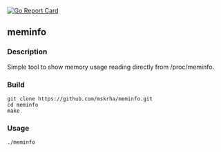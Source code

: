 [![Go Report Card](https://goreportcard.com/badge/github.com/mskrha/meminfo)](https://goreportcard.com/report/github.com/mskrha/meminfo)

## meminfo

### Description
Simple tool to show memory usage reading directly from /proc/meminfo.

### Build
```shell
git clone https://github.com/mskrha/meminfo.git
cd meminfo
make
```

### Usage
```shell
./meminfo
```
